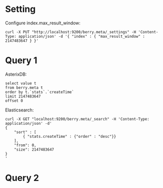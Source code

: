 # Setting
Configure index.max_result_window:
```
curl -X PUT "http://localhost:9200/berry.meta/_settings" -H 'Content-Type: application/json' -d '{ "index" : { "max_result_window" : 2147483647 } }'
```

# Query 1

AsterixDB:
```
select value t
from berry.meta t
order by t.`stats`.`createTime` 
limit 2147483647
offset 0
```

Elasticsearch:
```
curl -X GET "localhost:9200/berry.meta/_search" -H 'Content-Type: application/json' -d'
{
    "sort" : [
        { "stats.createTime" : {"order" : "desc"}}
    ],
    "from": 0,
    "size": 2147483647
}
'
```

# Query 2